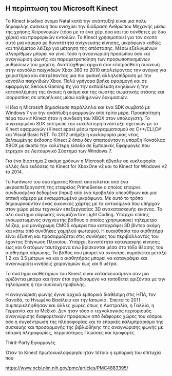 ## H περίπτωση του Microsoft Kinect

Το Kinect (κωδικό όνομα Natal κατά την ανάπτυξη) είναι μια πολυ δημοφιλής συσκευή που ενισχύει την διάδραση Ανθρώπου Μηχανής μέσω της χρήσης Χειρονομιών (τόσο με το ένα χέρι όσο και πιο σύνθετες με δυο χέρια) και προφορικών εντολών. Το Kinect χρησιμοποιεί για τον σκοπό αυτό μια κάμερα με δυνατότητα ανίχνευσης κίνησης, μικρόφωνο καθώς και τηλέμετρο λέιζερ για μέτρηση της απόστασης. Μέσω εξελιγμένων αλγορίθμων μπορεί να γίνει τόσο η αναγνώριση προσώπου όσο και αναγνώριση φωνής και παραμετροποίηση των προσωποποιημένων ρυθμίσεων του χρήστη. Αναπτύχθηκε αρχικά σαν επιπρόσθετη συσκευή στην κονσόλα παιχνιδιών Xbox 360 το 2010 απαλείφοντας την ανάγκη για χειριστήριο και επιτρέποντας μια πιο φυσική αλληλεπίδραση με την κονσόλα παιχνιδιών Χbox. Πολύ γρήγορα βρήκε εφαρμογή και σε εφαρμογές Serious Gaming πχ για την εκπαίδευση ενηλίκων ή την καταπολέμηση της άνοιας ή ακόμη και της σωστής σωματικής στάσης και ισορροπίας σε υπερήλικες μέσω καθημενών δοκιμασιών. 

Η ίδια η Microsoft δημοσίευσε παράλληλα και ένα SDK συμβατό με Windows 7 για την ανάπτυξη εφαρμογών από τρίτα μέρη. Προαπαίτηση πέρα του κιτ Kinect ήταν η συνδεση του XBOX στον υπολογιστή. Το συγκεκριμένο SDK επέτρεπε την ευκολότερη ανάπτυξη σχετικών με το Kinect εφαρμογών (Kinect apps)  μέσω προγραμματισμού σε C++/CLI,C# και Visual Basic NET.
Το 2012 υπήρξε η κυκλοφορία μιας νέας βελτιωμένης έκδοσης Kinect 2 όπου δεν απαιτούνταν η υπαρξη Κονσόλας XBOX με σκοπό την καλύτερη είσοδο σε Εμπορικές Εφαρμογές που έτρεχαν σε Λειτουργικό Σύστημα των Windows 7. 

Για ένα διάστημα 2 ακόμη χρόνων η Microsoft έβγαλε σε κυκλοφορία αλλές δυο εκδόσεις το Kinect for XboxOne v2 και το Kinect for Windows v2 το 2014. 

Το hardware του συστήματος Kinect αποτελείται από ένα μικροεπεξεργαστή της εταιρείας PrimeSense ο οποίος έπαιρνε συνδυασμένα δεδομένα (Input) από ένα προβολέα υπερύθρων και μια οπτική κάμερα με ενσωματωμένο μικρόφωνο. Με αυτό το τρόπο δημιουργούνταν ένας εικονικός χάρτης με τα αντικείμενα που υπήρχαν στον χώρο μέσω τεχνικών επεξεργασίας 3D ανακατασκευής εικόνας. Το όλο συστημα σάρωσης ονομάζονταν Light Coding. Υπάρχει επίσης ενσωματωμένος ανιχνευτής βάθους ο οποίος χρησιμοποιεί τηλέμετρο λέιζερ, μια μονόχρωμη CMOS κάμερα που καταγράφει 3D βίντεο ακόμη και κάτω από συνθήκες χαμηλού φωτισμού.
Η ευαισθησία του αισθητήρα είναι έξυπνη και προσαρμόζεται στις συνθήκες του περιβάλλοντός του έχοντας Επίγνωση Πλαισίου.
Υπάρχει δυνατότητα καταγραφής κίνησης έως και 6 ατόμων ταυτόχρονα ενώ βρίσκονται μέσα στο τόξο θέασης του αισθητήρα σάρωσης. Το βάθος που μπορεί να σκανάρει κυμαίνεται μεταξύ 1.2 και 3.5 μέτρων να και ο αισθητήρας μπορεί να καταγράψει και αναγνωρίσει κινήσεις χειρονομιών έως και 6 μέτρα.

Το σύστημα αισθητήρων του Kinect  είναι κατασκευασμένο σαν μια οριζόντια μπάρα και ήταν έτσι σχεδιασμένο να τοποθετεί  οριζόντια με την τηλεόραση ή την συσκευή προβολής. 

Η αναγνώριση φωνής έγινε αρχικά εμπορικά διαθέσιμη στις ΗΠΑ, τον Καναδά, το Ηνωμένο Βασίλειο και την Ιαπωνία. Έπειτα το 2011 συμπεριελήφθησαν και άλλες χώρες όπως η Αυστραλία, η Γαλλία, η Γερμανία και το Μεξικό. Δεν ήταν τόσο ο τεχνολογικός περιορισμός αναγνώρισης διαφορετικών προφορών από διάφορες χώρες του κόσμου όσο η συγκέντρωση της πληροφορίας και το επαρκές καλιμπράρισμα της συσκευής και προσαρμογής της βιβλιοθήκης της αναγνώρισης φωνής με επαρκή πληροφορίες, περρισότερες Γλώσσες και προφορές

Third-Party Εφαρμογές


Όταν το Kinect πρωτοκυκλοφόρησε ήταν τέτοια η εμπορική του επιτυχία που 



https://www.ncbi.nlm.nih.gov/pmc/articles/PMC4883395/
